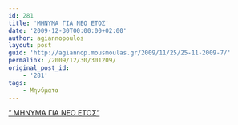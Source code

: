 ```yaml
---
id: 281
title: 'ΜΗΝΥΜΑ ΓΙΑ ΝΕΟ ΕΤΟΣ'
date: '2009-12-30T00:00:00+02:00'
author: agiannopoulos
layout: post
guid: 'http://agiannop.mousmoulas.gr/2009/11/25/25-11-2009-7/'
permalink: /2009/12/30/301209/
original_post_id:
    - '281'
tags:
    - Μηνύματα
---
```


[” ΜΗΝΥΜΑ ΓΙΑ ΝΕΟ ΕΤΟΣ”](/wp-content/uploads/2009/11/minima_gia_2010.pdf)
